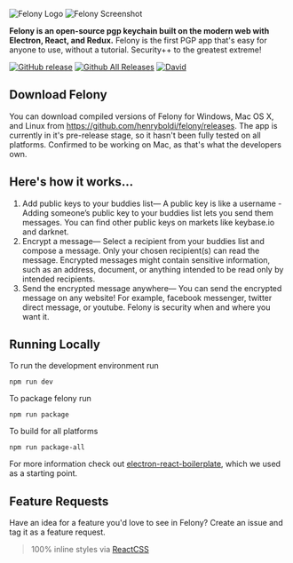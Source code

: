![Felony Logo](http://i.imgur.com/gqG7XoQ.png)
![Felony Screenshot](http://i.imgur.com/0e1ZOLp.png)

**Felony is an open-source pgp keychain built on the modern web with Electron, React, and Redux.** Felony is the first PGP app that's easy for anyone to use, without a tutorial. Security++ to the greatest extreme!

[![GitHub release](https://img.shields.io/github/release/henryboldi/felony.svg?maxAge=2592000)]()
[![Github All Releases](https://img.shields.io/github/downloads/henryboldi/felony/total.svg?maxAge=2592000)]()
[![David](https://david-dm.org/henryboldi/felony.svg)]()

## Download Felony
You can download compiled versions of Felony for Windows, Mac OS X, and Linux from https://github.com/henryboldi/felony/releases. The app is currently in it's pre-release stage, so it hasn't been fully tested on all platforms. Confirmed to be working on Mac, as that's what the developers own.

## Here's how it works...
1. Add public keys to your buddies list— A public key is like a username - Adding someone’s public key to your buddies list lets you send them messages. You can find other public keys on markets like keybase.io and darknet.
2. Encrypt a message— Select a recipient from your buddies list and compose a message. Only your chosen recipient(s) can read the message. Encrypted messages might contain sensitive information, such as an address, document, or anything intended to be read only by intended recipients.
3. Send the encrypted message anywhere— You can send the encrypted message on any website! For example, facebook messenger, twitter direct message, or youtube. Felony is security when and where you want it.

## Running Locally
To run the development environment run
```
npm run dev
```
To package felony run
```
npm run package
```
To build for all platforms
```
npm run package-all
```
For more information check out [electron-react-boilerplate](https://github.com/chentsulin/electron-react-boilerplate), which we used as a starting point.

## Feature Requests
Have an idea for a feature you'd love to see in Felony? Create an issue and tag it as a feature request.

> 100% inline styles via [ReactCSS](http://reactcss.com/)
